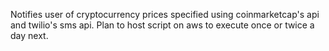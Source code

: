 Notifies user of cryptocurrency prices specified using coinmarketcap's api and twilio's sms api. Plan to host script on aws to execute once or twice a day next.

